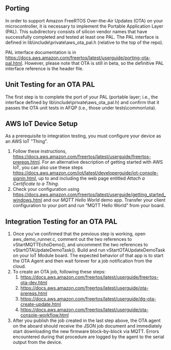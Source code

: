 ## Porting
In order to support Amazon FreeRTOS Over-the-Air Updates (OTA) on your microcontroller, it is necessary to implement the Portable Application Layer (PAL). This subdirectory consists of silicon vendor names that have successfully completed and tested at least one PAL. The PAL interface is defined in lib\include\private\aws_ota_pal.h (relative to the top of the repo).

PAL interface documentation is in https://docs.aws.amazon.com/freertos/latest/userguide/porting-ota-pal.html. However, please note that OTA is still in beta, so the definitive PAL interface reference is the header file. 

## Unit Testing for an OTA PAL

The first step is to complete the port of your PAL (portable layer; i.e., the interface defined by lib\include\private\aws_ota_pal.h) and confirm that it passes the OTA unit tests in AFQP (i.e., those under tests\common\ota).

## AWS IoT Device Setup

As a prerequisite to integration testing, you must configure your device as an AWS IoT "Thing". 

1. Follow these instructions, https://docs.aws.amazon.com/freertos/latest/userguide/freertos-prereqs.html. For an alternative description of getting started with AWS IoT, you can also use these steps https://docs.aws.amazon.com/iot/latest/developerguide/iot-console-signin.html, up to and including the web page entitled _Attach a Certificate to a Thing_.
2. Check your configuration using https://docs.aws.amazon.com/freertos/latest/userguide/getting_started_windows.html and our _MQTT Hello World_ demo app.
Transfer your client configuration to your port and run “MQTT Hello World” from your board. 

## Integration Testing for an OTA PAL

1. Once you’ve confirmed that the previous step is working, open aws_demo_runner.c, comment out the two references to vStartMQTTEchoDemo(), and uncomment the two references to vStartOTAUpdateDemoTask(). 
Build and run vStartOTAUpdateDemoTask on your IoT Module board. The expected behavior of that app is to start the OTA Agent and then wait forever for a job notification from the cloud.
2. To create an OTA job, following these steps:
    1. https://docs.aws.amazon.com/freertos/latest/userguide/freertos-ota-dev.html
    2. https://docs.aws.amazon.com/freertos/latest/userguide/ota-prereqs.html
    3. https://docs.aws.amazon.com/freertos/latest/userguide/dg-ota-create-update.html
    4. https://docs.aws.amazon.com/freertos/latest/userguide/ota-console-workflow.html
3. After you publish the job created in the last step above, the OTA agent on the aboard should receive the JSON job document and immediately start downloading the new firmware block-by-block via MQTT. Errors encountered during that procedure are logged by the agent to the serial output from the device.

